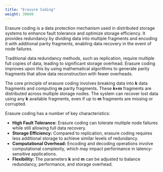 ```yaml
---
title: "Erasure Coding"
weight: 30600
---
```


Erasure coding is a data protection mechanism used in distributed storage systems to enhance fault tolerance and optimize storage efficiency. It provides redundancy by dividing data into multiple fragments and encoding it with additional parity fragments, enabling data recovery in the event of node failures.

Traditional data redundancy methods, such as replication, require multiple full copies of data, leading to significant storage overhead. Erasure coding improves upon this by using mathematical algorithms to generate parity fragments that allow data reconstruction with fewer overheads.

The core principle of erasure coding involves breaking data into **k** data fragments and computing **m** parity fragments. These **k+m** fragments are distributed across multiple storage nodes. The system can recover lost data using any **k** available fragments, even if up to **m** fragments are missing or corrupted.

Erasure coding has a number of key characteristics: 

- **High Fault Tolerance:** Erasure coding can tolerate multiple node failures while still allowing full data recovery.
- **Storage Efficiency:** Compared to replication, erasure coding requires less additional storage to achieve similar levels of redundancy.
- **Computational Overhead:** Encoding and decoding operations involve computational complexity, which may impact performance in latency-sensitive applications.
- **Flexibility:** The parameters **k** and **m** can be adjusted to balance redundancy, performance, and storage overhead.

